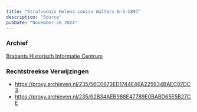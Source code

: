 ```yaml
---
title: "Strafvonnis Helena Louisa Walters 6-5-1897"
description: "Source"
pubDate: "November 20 2024"
---
```


### Archief
[Brabants Historisch Informatie Centrum](https://www.bhic.nl)

### Rechtstreekse Verwijzingen
- https://proxy.archieven.nl/235/56C0673ED1744E46A225934BAEC07DC3
- https://proxy.archieven.nl/235/92B34AEB988E47789E0BABD65E5B27CE